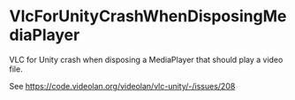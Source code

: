# VlcForUnityCrashWhenDisposingMediaPlayer
VLC for Unity crash when disposing a MediaPlayer that should play a video file.

See https://code.videolan.org/videolan/vlc-unity/-/issues/208
